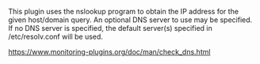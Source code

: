 This plugin uses the nslookup program to obtain the IP address for the given host/domain query.
An optional DNS server to use may be specified.
If no DNS server is specified, the default server(s) specified in /etc/resolv.conf will be used.

https://www.monitoring-plugins.org/doc/man/check_dns.html